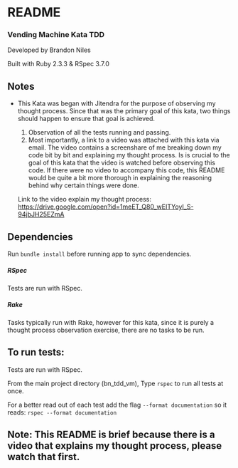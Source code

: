 # README
### Vending Machine Kata TDD
Developed by Brandon Niles

Built with Ruby 2.3.3 & RSpec 3.7.0

## Notes
- This Kata was began with Jitendra for the purpose of observing my thought process. Since that was the primary goal of this kata, two things should happen to ensure that goal is achieved.
  1. Observation of all the tests running and passing.
  2. Most importantly, a link to a video was attached with this kata via email. The video contains a screenshare of me breaking down my code bit by bit and explaining my thought process. Is is crucial to the goal of this kata that the video is watched before observing this code. If there were no video to accompany this code, this README would be quite a bit more thorough in explaining the reasoning behind why certain things were done.

  Link to the video explain my thought process:
  https://drive.google.com/open?id=1meET_Q80_wEITYoyI_S-94jbJH25EZmA


## Dependencies
Run `bundle install` before running app to sync dependencies.

##### RSpec
Tests are run with RSpec.

##### Rake
Tasks typically run with Rake, however for this kata, since it is purely a thought process observation exercise, there are no tasks to be run.

## To run tests:
Tests are run with RSpec.

From the main project directory (bn_tdd_vm),
Type `rspec` to run all tests at once.

For a better read out of each test add the flag `--format documentation`
so it reads: `rspec --format documentation`

## Note: This README is brief because there is a video that explains my thought process, please watch that first.
